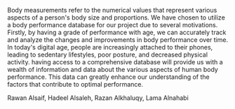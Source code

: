 Body measurements refer to the numerical values that represent various aspects of a person's body size and proportions. We have chosen to utilize a body performance database for our project due to several motivations. Firstly, by having a grade of performance with age, we can accurately track and analyze the changes and improvements in body performance over time. In today's digital age, people are increasingly attached to their phones, leading to sedentary lifestyles, poor posture, and decreased physical activity. having access to a comprehensive database will provide us with a wealth of information and data about the various aspects of human body performance. This data can greatly enhance our understanding of the factors that contribute to optimal performance.

Rawan Alsaif, Hadeel Alsaleh, Razan Alkhaluqy, Lama Alnahabi

